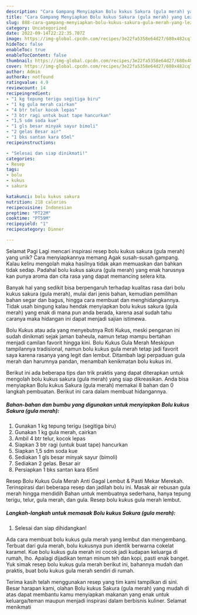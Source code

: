 ```yaml
---
description: "Cara Gampang Menyiapkan Bolu kukus Sakura (gula merah) yang Lezat Sekali"
title: "Cara Gampang Menyiapkan Bolu kukus Sakura (gula merah) yang Lezat Sekali"
slug: 888-cara-gampang-menyiapkan-bolu-kukus-sakura-gula-merah-yang-lezat-sekali
category: Uncategorized
date: 2022-09-14T22:22:35.707Z
image: https://img-global.cpcdn.com/recipes/3e22fa5358e64d27/680x482cq70/bolu-kukus-sakura-gula-merah-foto-resep-utama.jpg
hideToc: false
enableToc: true
enableTocContent: false
thumbnail: https://img-global.cpcdn.com/recipes/3e22fa5358e64d27/680x482cq70/bolu-kukus-sakura-gula-merah-foto-resep-utama.jpg
cover: https://img-global.cpcdn.com/recipes/3e22fa5358e64d27/680x482cq70/bolu-kukus-sakura-gula-merah-foto-resep-utama.jpg
author: Admin
authorAv: notfound
ratingvalue: 4.9
reviewcount: 14
recipeingredient:
- "1 kg tepung terigu segitiga biru"
- "1 kg gula merah cairkan"
- "4 btr telur kocok lepas"
- "3 btr ragi untuk buat tape hancurkan"
- "1,5 sdm soda kue"
- "1 gls besar minyak sayur bimoli"
- "2 gelas Besar air"
- "1 bks santan kara 65ml"
recipeinstructions:

- "Selesai dan siap dinikmati!"
categories:
- Resep
tags:
- bolu
- kukus
- sakura

katakunci: bolu kukus sakura 
nutrition: 218 calories
recipecuisine: Indonesian
preptime: "PT22M"
cooktime: "PT59M"
recipeyield: "1"
recipecategory: Dinner

---
```



Selamat Pagi Lagi mencari inspirasi resep bolu kukus sakura (gula merah) yang unik? Cara menyiapkannya memang Agak susah-susah gampang. Kalau keliru mengolah maka hasilnya tidak akan memuaskan dan bahkan tidak sedap. Padahal bolu kukus sakura (gula merah) yang enak harusnya kan punya aroma dan cita rasa yang dapat memancing selera kita.


Banyak hal yang sedikit bisa berpengaruh terhadap kualitas rasa dari bolu kukus sakura (gula merah), mulai dari jenis bahan, kemudian pemilihan bahan segar dan bagus, hingga cara membuat dan menghidangkannya. Tidak usah bingung kalau hendak menyiapkan bolu kukus sakura (gula merah) yang enak di mana pun anda berada, karena asal sudah tahu caranya maka hidangan ini dapat menjadi sajian istimewa.

Bolu Kukus atau ada yang menyebutnya Roti Kukus, meski penganan ini sudah dinikmati sejak jaman baheula, namun tetap mampu bertahan menjadi camilan favorit hingga kini. Bolu Kukus Gula Merah Meskipun tampilannya tradisional, namun bolu kukus gula merah tetap jadi favorit saya karena rasanya yang legit dan lembut. Ditambah lagi perpaduan gula merah dan harumnya pandan, menambah kenikmatan bolu kukus ini.


Berikut ini ada beberapa tips dan trik praktis yang dapat diterapkan untuk mengolah bolu kukus sakura (gula merah) yang siap dikreasikan. Anda bisa menyiapkan Bolu kukus Sakura (gula merah) memakai 8 bahan dan 0 langkah pembuatan. Berikut ini cara dalam membuat hidangannya.

<!--inarticleads1-->

##### Bahan-bahan dan bumbu yang digunakan untuk menyiapkan Bolu kukus Sakura (gula merah):

1. Gunakan 1 kg tepung terigu (segitiga biru)
1. Gunakan 1 kg gula merah, cairkan
1. Ambil 4 btr telur, kocok lepas
1. Siapkan 3 btr ragi (untuk buat tape) hancurkan
1. Siapkan 1,5 sdm soda kue
1. Sediakan 1 gls besar minyak sayur (bimoli)
1. Sediakan 2 gelas. Besar air
1. Persiapkan 1 bks santan kara 65ml


Resep Bolu Kukus Gula Merah Anti Gagal Lembut &amp; Pasti Mekar Merekah. Terinspirasi dari beberapa resep dan jadilah bolu ini. Masak air rebusan gula merah hingga mendidih Bahan untuk membuatnya sederhana, hanya tepung terigu, telur, gula merah, dan gula. Resep bolu kukus gula merah lembut. 

<!--inarticleads2-->

##### Langkah-langkah untuk memasak Bolu kukus Sakura (gula merah):


1. Selesai dan siap dihidangkan!

Ada cara membuat bolu kukus gula merah yang lembut dan mengembang. Terbuat dari gula merah, bolu kukusnya pun identik berwarna cokelat karamel. Kue bolu kukus gula merah ini cocok jadi kudapan keluarga di rumah, lho. Apalagi dijadikan teman minum teh dan kopi, pasti enak banget. Yuk simak resep bolu kukus gula merah berikut ini, bahannya mudah dan praktis, buat bolu kukus gula merah sendiri di rumah. 

Terima kasih telah menggunakan resep yang tim kami tampilkan di sini. Besar harapan kami, olahan Bolu kukus Sakura (gula merah) yang mudah di atas dapat membantu kamu menyiapkan makanan yang enak untuk keluarga/teman maupun menjadi inspirasi dalam berbisnis kuliner. Selamat menikmati
